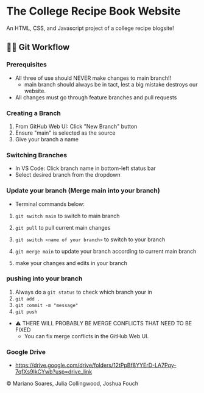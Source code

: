 # The College Recipe Book Website
An HTML, CSS, and Javascript project of a college recipe blogsite!

## 🧑‍🏭 Git Workflow

### Prerequisites
- All three of use should NEVER make changes to main branch!!
  - main branch should always be in tact, lest a big mistake destroys our website.
- All changes must go through feature branches and pull requests

### Creating a Branch
1. From GitHub Web UI: Click "New Branch" button
2. Ensure "main" is selected as the source
3. Give your branch a name

### Switching Branches
- In VS Code: Click branch name in bottom-left status bar
- Select desired branch from the dropdown

### Update your branch (Merge main into your branch)
- Terminal commands below:

1. `git switch main` to switch to main branch
2. `git pull` to pull current main changes

3. `git switch <name of your branch>` to switch to your branch
4. `git merge main` to update your branch according to current main branch
5. make your changes and edits in your branch

### pushing into your branch
1. Always do a `git status` to check which branch your in
2. `git add .`
3. `git commit -m "message"`
4. `git push`

- ⚠️ THERE WILL PROBABLY BE MERGE CONFLICTS THAT NEED TO BE FIXED
  - You can fix merge conflicts in the GitHub Web UI.



### Google Drive
- https://drive.google.com/drive/folders/12tPpBf8YYErD-LA7Pqy-7qfXs9IkCYwb?usp=drive_link

<footer>
  <p>&copy Mariano Soares, Julia Collingwood, Joshua Fouch</p>
</footer>
